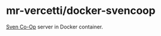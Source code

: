 # mr-vercetti/docker-svencoop
[Sven Co-Op](https://store.steampowered.com/app/225840/Sven_Coop/) server in Docker container.
